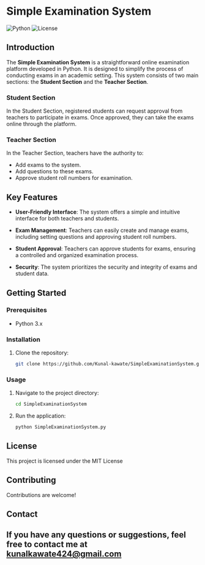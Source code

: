 # Simple Examination System

![Python](https://img.shields.io/badge/Python-3.x-blue)
![License](https://img.shields.io/badge/License-MIT-green)

## Introduction

The **Simple Examination System** is a straightforward online examination platform developed in Python. It is designed to simplify the process of conducting exams in an academic setting. This system consists of two main sections: the **Student Section** and the **Teacher Section**.

### Student Section

In the Student Section, registered students can request approval from teachers to participate in exams. Once approved, they can take the exams online through the platform.

### Teacher Section

In the Teacher Section, teachers have the authority to:

- Add exams to the system.
- Add questions to these exams.
- Approve student roll numbers for examination.

## Key Features

- **User-Friendly Interface**: The system offers a simple and intuitive interface for both teachers and students.

- **Exam Management**: Teachers can easily create and manage exams, including setting questions and approving student roll numbers.

- **Student Approval**: Teachers can approve students for exams, ensuring a controlled and organized examination process.

- **Security**: The system prioritizes the security and integrity of exams and student data.

## Getting Started

### Prerequisites

- Python 3.x

### Installation

1. Clone the repository:

   ```bash
   git clone https://github.com/Kunal-kawate/SimpleExaminationSystem.git
   ```


### Usage

1. Navigate to the project directory:

   ```bash
   cd SimpleExaminationSystem
   ```

2. Run the application:

   ```bash
   python SimpleExaminationSystem.py
   ```


## License

This project is licensed under the MIT License

## Contributing

Contributions are welcome! 


## Contact

If you have any questions or suggestions, feel free to contact me at kunalkawate424@gmail.com
---


